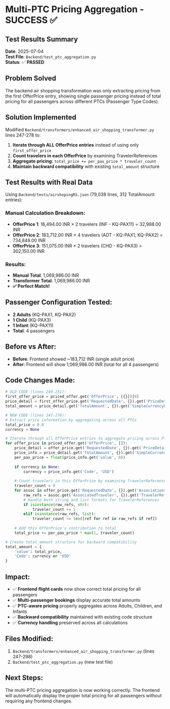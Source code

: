 # Multi-PTC Pricing Aggregation - SUCCESS ✅

## Test Results Summary
**Date**: 2025-07-04  
**Test File**: `Backend/test_ptc_aggregation.py`  
**Status**: ✅ **PASSED**

## Problem Solved
The backend air shopping transformation was only extracting pricing from the first OfferPrice entry, showing single passenger pricing instead of total pricing for all passengers across different PTCs (Passenger Type Codes).

## Solution Implemented
Modified `Backend/transformers/enhanced_air_shopping_transformer.py` lines 247-278 to:
1. **Iterate through ALL OfferPrice entries** instead of using only `first_offer_price`
2. **Count travelers in each OfferPrice** by examining TravelerReferences
3. **Aggregate pricing**: `total_price += per_pax_price * traveler_count`
4. **Maintain backward compatibility** with existing `total_amount` structure

## Test Results with Real Data
Using `Backend/tests/airshopingRS.json` (79,038 lines, 312 TotalAmount entries):

### Manual Calculation Breakdown:
- **OfferPrice 1**: 16,494.00 INR × 2 travelers (INF - KQ-PAX11) = 32,988.00 INR
- **OfferPrice 2**: 183,712.00 INR × 4 travelers (ADT - KQ-PAX1, KQ-PAX2) = 734,848.00 INR
- **OfferPrice 3**: 151,075.00 INR × 2 travelers (CHD - KQ-PAX3) = 302,150.00 INR

### Results:
- **Manual Total**: 1,069,986.00 INR
- **Transformer Total**: 1,069,986.00 INR
- **✅ Perfect Match!**

## Passenger Configuration Tested:
- **2 Adults** (KQ-PAX1, KQ-PAX2)
- **1 Child** (KQ-PAX3) 
- **1 Infant** (KQ-PAX11)
- **Total**: 4 passengers

## Before vs After:
- **Before**: Frontend showed ~183,712 INR (single adult price)
- **After**: Frontend will show 1,069,986.00 INR (total for all 4 passengers)

## Code Changes Made:
```python
# OLD CODE (lines 249-251):
first_offer_price = priced_offer.get('OfferPrice', [{}])[0]
price_detail = first_offer_price.get('RequestedDate', {}).get('PriceDetail', {})
total_amount = price_detail.get('TotalAmount', {}).get('SimpleCurrencyPrice', {})

# NEW CODE (lines 247-278):
# Extract price information by aggregating across all PTCs
total_price = 0.0
currency = None

# Iterate through all OfferPrice entries to aggregate pricing across PTCs
for offer_price in priced_offer.get('OfferPrice', []):
    price_detail = offer_price.get('RequestedDate', {}).get('PriceDetail', {})
    price_info = price_detail.get('TotalAmount', {}).get('SimpleCurrencyPrice', {})
    per_pax_price = float(price_info.get('value', 0))
    
    if currency is None:
        currency = price_info.get('Code', 'USD')
    
    # Count travelers in this OfferPrice by examining TravelerReferences
    traveler_count = 0
    for assoc in offer_price.get('RequestedDate', {}).get('Associations', []):
        raw_refs = assoc.get('AssociatedTraveler', {}).get('TravelerReferences', [])
        # Handle both string and list formats for TravelerReferences
        if isinstance(raw_refs, str):
            traveler_count += 1
        elif isinstance(raw_refs, list):
            traveler_count += len([ref for ref in raw_refs if ref])
    
    # Add this OfferPrice's contribution to total
    total_price += per_pax_price * max(1, traveler_count)

# Create total_amount structure for backward compatibility
total_amount = {
    'value': total_price,
    'Code': currency or 'USD'
}
```

## Impact:
- ✅ **Frontend flight cards** now show correct total pricing for all passengers
- ✅ **Multi-passenger bookings** display accurate total amounts
- ✅ **PTC-aware pricing** properly aggregates across Adults, Children, and Infants
- ✅ **Backward compatibility** maintained with existing code structure
- ✅ **Currency handling** preserved across all calculations

## Files Modified:
1. `Backend/transformers/enhanced_air_shopping_transformer.py` (lines 247-298)
2. `Backend/test_ptc_aggregation.py` (new test file)

## Next Steps:
The multi-PTC pricing aggregation is now working correctly. The frontend will automatically display the proper total pricing for all passengers without requiring any frontend changes.
